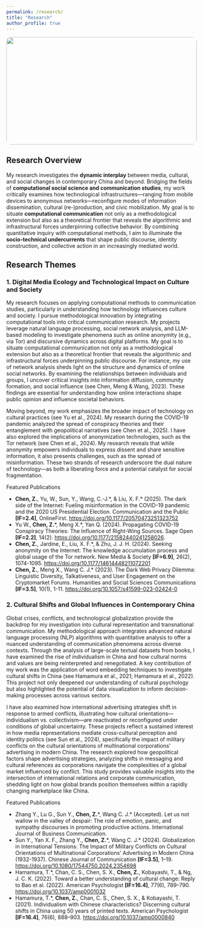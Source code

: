 ```yaml
---
permalink: /research/
title: "Research"
author_profile: true
---
```


<div style="position:relative; width:100%; aspect-ratio:16/9; overflow:hidden; border-radius:12px;">
  <img
    src="https://images.unsplash.com/photo-1477414348463-c0eb7f1359b6?auto=format&fit=crop&w=2000&q=80"
    loading="lazy"
    style="position:absolute; inset:0; width:100%; height:100%; object-fit:cover;"
  />
</div>

## Research Overview
My research investigates the **dynamic interplay** between media, cultural, and social changes in contemporary China and beyond. Bridging the fields of **computational social science and communication studies**, my work critically examines how technological infrastructures—ranging from mobile devices to anonymous networks—reconfigure modes of information dissemination, cultural (re-)production, and civic mobilization. My goal is to situate **computational communication** not only as a methodological extension but also as a theoretical frontier that reveals the algorithmic and infrastructural forces underpinning collective behavior. By combining quantitative inquiry with computational methods, I aim to illuminate the **socio-technical undercurrents** that shape public discourse, identity construction, and collective action in an increasingly mediated world.

## Research Themes
### 1. Digital Media Ecology and Technological Impact on Culture and Society
My research focuses on applying computational methods to communication studies, particularly in understanding how technology influences culture and society. I pursue methodological innovation by integrating computational tools into critical communication research. My projects leverage natural language processing, social network analysis, and LLM-based modeling to investigate phenomena such as online anonymity (e.g., via Tor) and discursive dynamics across digital platforms. My goal is to situate computational communication not only as a methodological extension but also as a theoretical frontier that reveals the algorithmic and infrastructural forces underpinning public discourse. For instance, my use of network analysis sheds light on the structure and dynamics of online social networks. By examining the relationships between individuals and groups, I uncover critical insights into information diffusion, community formation, and social influence (see Chen, Meng & Wang, 2023). These findings are essential for understanding how online interactions shape public opinion and influence societal behaviors. 

Moving beyond, my work emphasizes the broader impact of technology on cultural practices (see Yu et al., 2024). My research during the COVID-19 pandemic analyzed the spread of conspiracy theories and their entanglement with geopolitical narratives (see Chen et al., 2025). I have also explored the implications of anonymization technologies, such as the Tor network (see Chen et al., 2024). My research reveals that while anonymity empowers individuals to express dissent and share sensitive information, it also presents challenges, such as the spread of misinformation. These two strands of research underscore the dual nature of technology—as both a liberating force and a potential catalyst for social fragmentation. 

Featured Publications
- **Chen, Z.**, Yu, W., Sun, Y., Wang, C.-J.\*, & Liu, X. F.\* (2025). The dark side of the Internet: Fueling misinformation in the COVID-19 pandemic and the 2020 US Presidential Election. Communication and the Public **[IF=2.4]**, OnlineFirst. https://doi.org/10.1177/20570473251323752
- Yu W., **Chen, Z.**\*, Meng X.\*, Yan Q. (2024). Propagating COVID-19 Conspiracy Theories: The Influence of Right-Wing Sources. Sage Open **[IF=2.2]**, 14(2). https://doi.org/10.1177/21582440241258026. 
- **Chen, Z.**, Jardine, E., Liu, X. F.\*, & Zhu, J. J. H. (2024). Seeking anonymity on the Internet: The knowledge accumulation process and global usage of the Tor network. New Media & Society **[IF=6.9]**, 26(2), 1074-1095. https://doi.org/10.1177/14614448211072201
- **Chen, Z.**, Meng X., Wang C. J.\* (2023). The Dark Web Privacy Dilemma: Linguistic Diversity, Talkativeness, and User Engagement on the Cryptomarket Forums. Humanities and Social Sciences Communications **[IF=3.5]**, 10(1), 1-11. https://doi.org/10.1057/s41599-023-02424-0

### 2. Cultural Shifts and Global Influences in Contemporary China

Global crises, conflicts, and technological globalization provide the backdrop for my investigation into cultural representation and transnational communication. My methodological approach integrates advanced natural language processing (NLP) algorithms with quantitative analysis to offer a nuanced understanding of communication phenomena across diverse contexts. Through the analysis of large-scale textual datasets from books, I have examined the rise of individualism in China and how cultural norms and values are being reinterpreted and renegotiated. A key contribution of my work was the application of word embedding techniques to investigate cultural shifts in China (see Hamamura et al., 2021; Hamamura et al., 2022). This project not only deepened our understanding of cultural psychology but also highlighted the potential of data visualization to inform decision-making processes across various sectors.

I have also examined how international advertising strategies shift in response to armed conflicts, illustrating how cultural orientations—individualism vs. collectivism—are reactivated or reconfigured under conditions of global uncertainty. These projects reflect a sustained interest in how media representations mediate cross-cultural perception and identity politics (see Sun et al., 2024), specifically the impact of military conflicts on the cultural orientations of multinational corporations' advertising in modern China. The research explored how geopolitical factors shape advertising strategies, analyzing shifts in messaging and cultural references as corporations navigate the complexities of a global market influenced by conflict. This study provides valuable insights into the intersection of international relations and corporate communication, shedding light on how global brands position themselves within a rapidly changing marketplace like China.

Featured Publications
- Zhang Y., Lu G., Sun Y., **Chen, Z.**\*, Wang C. J.\* (Accepted). Let us not wallow in the valley of despair: The role of emotion, panic, and sympathy discourses in promoting productive actions. International Journal of Business Communication. 
- Sun Y., Yan X. F., Zhang Y., **Chen, Z.**\*, Wang C. J.\* (2024). Globalization in International Tensions: The Impact of Military Conflicts on Cultural Orientations of Multinational Corporations’ Advertising in Modern China (1932-1937). Chinese Journal of Communication **[IF=3.5]**, 1–19. https://doi.org/10.1080/17544750.2024.2354698 
- Hamamura, T.\*, Chan, C. S., Chen, S. X., **Chen, Z.**, Kobayashi, T., & Ng, J. C. K. (2022). Toward a better understanding of cultural change: Reply to Bao et al. (2022). American Psychologist **[IF=16.4]**, 77(6), 789–790. https://doi.org/10.1037/amp0001032
- Hamamura, T.\*, **Chen, Z.**, Chan, C. S., Chen, S. X., & Kobayashi, T. (2021). Individualism with Chinese characteristics? Discerning cultural shifts in China using 50 years of printed texts. American Psychologist **[IF=16.4]**, 76(6), 888–903. https://doi.org/10.1037/amp0000840

